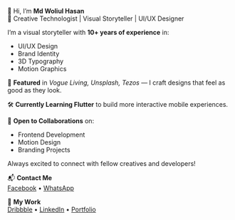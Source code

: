 👋 Hi, I’m **Md Woliul Hasan**  
🎨 Creative Technologist | Visual Storyteller | UI/UX Designer

I’m a visual storyteller with **10+ years of experience** in:
- UI/UX Design
- Brand Identity
- 3D Typography
- Motion Graphics  

🚀 **Featured** in *Vogue Living, Unsplash, Tezos* — I craft designs that feel as good as they look.

🛠️ **Currently Learning Flutter** to build more interactive mobile experiences.

🤝 **Open to Collaborations** on:
- Frontend Development
- Motion Design
- Branding Projects  

Always excited to connect with fellow creatives and developers!

📬 **Contact Me**  
[Facebook](https://www.facebook.com/WoliulDesign/) • [WhatsApp](https://wa.me/8801672448002)

🔗 **My Work**  
[Dribbble](https://dribbble.com/woliul) • [LinkedIn](https://linkedin.com/in/woliul) • [Portfolio](https://woliul.com)
